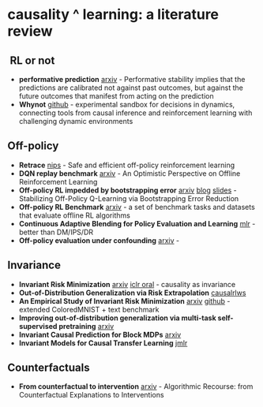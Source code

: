 # causality ^ learning: a literature review


##  RL or not

- **performative prediction** [arxiv](https://arxiv.org/abs/2002.06673) - Performative stability implies that the predictions are calibrated not against past outcomes, but against the future outcomes that manifest from acting on the prediction
- **Whynot** [github](https://github.com/zykls/whynot) - experimental sandbox for decisions in dynamics, connecting tools from causal inference and reinforcement learning with challenging dynamic environments

## Off-policy 

- **Retrace** [nips](http://papers.nips.cc/paper/6538-safe-and-efficient-off-policy-reinforcement-learning.pdf) - Safe and efficient off-policy reinforcement learning
- **DQN replay benchmark** [arxiv](https://arxiv.org/pdf/1907.04543v3.pdf) - An Optimistic Perspective on Offline Reinforcement Learning
- **Off-policy RL impedded by bootstrapping error** [arxiv](https://arxiv.org/abs/1906.00949) [blog](https://bair.berkeley.edu/blog/2019/12/05/bear/) [slides](https://sites.google.com/view/bear-off-policyrl) - Stabilizing Off-Policy Q-Learning via Bootstrapping Error Reduction
- **Off-policy RL Benchmark** [arxiv](https://arxiv.org/abs/2004.07219) - a set of benchmark tasks and datasets that evaluate offline RL algorithms
- **Continuous Adaptive Blending for Policy Evaluation and Learning** [mlr](http://proceedings.mlr.press/v97/su19a/su19a.pdf) - better than DM/IPS/DR
- **Off-policy evaluation under confounding** [arxiv](https://arxiv.org/abs/2003.05623) - 

## Invariance

- **Invariant Risk Minimization** [arxiv](https://arxiv.org/abs/1907.02893) [iclr oral](https://youtube.videoken.com/embed/8UxS4ls6g1g?tocitem=2) - causality as invariance
- **Out-of-Distribution Generalization via Risk Extrapolation** [causalrlws](https://causalrlworkshop.github.io/pdf/CLDM_11.pdf) 
- **An Empirical Study of Invariant Risk Minimization** [arxiv](https://arxiv.org/abs/2004.05007) [github](https://github.com/kakaobrain/irm-empirical-study) - extended ColoredMNIST + text benchmark
- **Improving out-of-distribution generalization via multi-task self-supervised pretraining** [arxiv](https://arxiv.org/abs/2003.13525)
- **Invariant Causal Prediction for Block MDPs** [arxiv](https://arxiv.org/abs/2003.06016)
- **Invariant Models for Causal Transfer Learning** [jmlr](http://jmlr.org/papers/volume19/16-432/16-432.pdf)

## Counterfactuals

- **From counterfactual to intervention** [arxiv](https://arxiv.org/abs/2002.06278v2) - Algorithmic Recourse: from Counterfactual Explanations to Interventions
